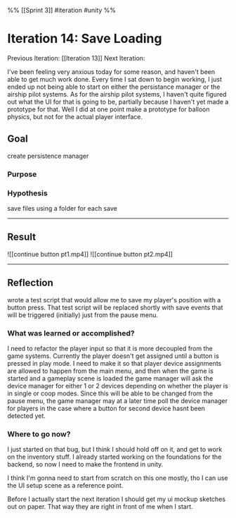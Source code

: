 %%
[[Sprint 3]] #iteration #unity
%%
# Iteration 14:  Save Loading
Previous Iteration: [[Iteration 13]]
Next Iteration: 


I've been feeling very anxious today for some reason, and haven't been able to get much work done.  Every time I sat down to begin working, I just ended up not being able to start on either the persistance manager or the airship pilot systems.  As for the airship pilot systems, I haven't quite figured out what the UI for that is going to be, partially because I haven't yet made a prototype for that.  Well I did at one point make a prototype for balloon physics, but not for the actual player interface.


## Goal
create persistence manager
### Purpose

### Hypothesis
save files using a folder for each save

----
## Result
![[continue button pt1.mp4]]
![[continue button pt2.mp4]]





----
## Reflection
wrote a test script that would allow me to save my player's position with a button press.  That test script will be replaced shortly with save events that will be triggered (initially) just from the pause menu.


### What was learned or accomplished?
I need to refactor the player input so that it is more decoupled from the game systems.  Currently the player doesn't get assigned until a button is pressed in play mode.  I need to make it so that player device assignments are allowed to happen from the main menu, and then when the game is started and a gameplay scene is loaded the game manager will ask the device manager for either 1 or 2 devices depending on whether the player is in single or coop modes.  Since this will be able to be changed from the pause menu, the game manager may at a later time poll the device manager for players in the case where a button for second device hasnt been detected yet.

### Where to go now?

I just started on that bug, but I think I should hold off on it, and get to work on the inventory stuff.  I already started working on the foundations for the backend, so now I need to make the frontend in unity.  

I think I'm gonna need to start from scratch on this one mostly, tho I can use the UI setup scene as a reference point.

Before I actually start the next iteration I should get my ui mockup sketches out on paper.  That way they are right in front of me when I start.
